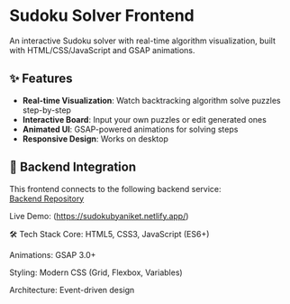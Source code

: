 # Sudoku Solver Frontend

An interactive Sudoku solver with real-time algorithm visualization, built with HTML/CSS/JavaScript and GSAP animations.

## ✨ Features

- **Real-time Visualization**: Watch backtracking algorithm solve puzzles step-by-step
- **Interactive Board**: Input your own puzzles or edit generated ones
- **Animated UI**: GSAP-powered animations for solving steps
- **Responsive Design**: Works on desktop 

## 🔗 Backend Integration

This frontend connects to the following backend service:  
[Backend Repository](https://github.com/anikett2109/sudoku-backend)

Live Demo: (https://sudokubyaniket.netlify.app/)

🛠 Tech Stack
Core: HTML5, CSS3, JavaScript (ES6+)

Animations: GSAP 3.0+

Styling: Modern CSS (Grid, Flexbox, Variables)

Architecture: Event-driven design
